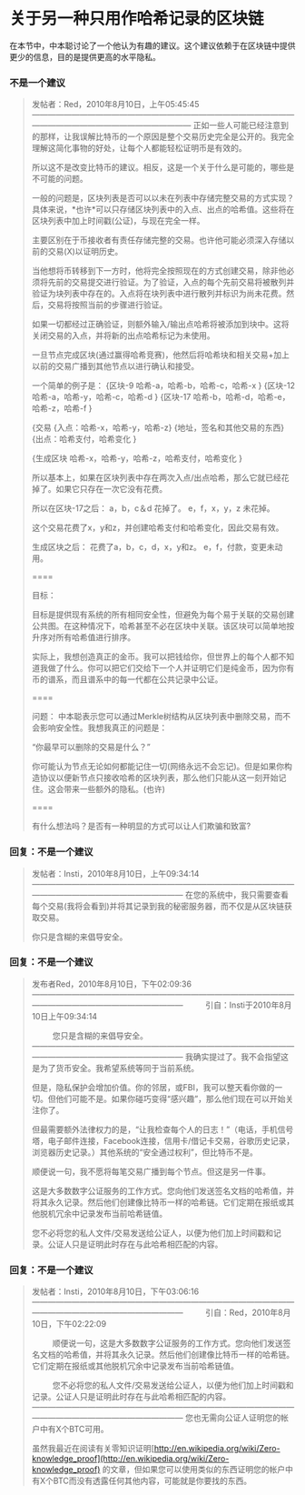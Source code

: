 # 关于另一种只用作哈希记录的区块链

在本节中，中本聪讨论了一个他认为有趣的建议。这个建议依赖于在区块链中提供更少的信息，目的是提供更高的水平隐私。

### 不是一个建议
> 发帖者：Red，2010年8月10日，上午05:45:45
> —————————————————————————————————————————————————————
> 正如一些人可能已经注意到的那样，让我误解比特币的一个原因是整个交易历史完全是公开的。我完全理解这简化事物的好处，让每个人都能轻松证明币是有效的。
>
> 所以这不是改变比特币的建议。相反，这是一个关于什么是可能的，哪些是不可能的问题。
>
> 一般的问题是，区块列表是否可以以未在列表中存储完整交易的方式实现？具体来说，\*也许\*可以只存储区块列表中的入点、出点的哈希值。这些将在区块列表中加上时间戳(公证)，与现在完全一样。
>
> 主要区别在于币接收者有责任存储完整的交易。也许他可能必须深入存储以前的交易(X)以证明历史。
>
> 当他想将币转移到下一方时，他将完全按照现在的方式创建交易，除非他必须将先前的交易提交进行验证。为了验证，入点的每个先前交易将被散列并验证为块列表中存在的。入点将在块列表中进行散列并标识为尚未花费。然后，交易将按照当前的步骤进行验证。
> 
> 如果一切都经过正确验证，则额外输入/输出点哈希将被添加到块中。这将关闭交易的入点，并将新的出点哈希标记为未使用。
>
> 一旦节点完成区块(通过赢得哈希竞赛)，他然后将哈希块和相关交易+加上以前的交易广播到其他节点以进行确认和接受。
>
> 一个简单的例子是：
> {区块-9
> 哈希-a，哈希-b，哈希-c，哈希-x
> } 
> {区块-12
> 哈希-a，哈希-y，哈希-c，哈希-d
> }
> {区块-17
> 哈希-b，哈希-d，哈希-e，哈希-z，哈希-f
> }
>
> {交易
> {入点：哈希-x，哈希-y，哈希-z}
> {地址，签名和其他交易的东西}
> {出点：哈希支付，哈希变化
> }
>
> {生成区块
> 哈希-x，哈希-y，哈希-z，哈希支付，哈希变化
> }
>
> 所以基本上，如果在区块列表中存在两次入点/出点哈希，那么它就已经花掉了。如果它只存在一次它没有花费。
>
> 所以在区块-17之后：
> a，b，c＆d 花掉了。
> e，f，x，y，z 未花掉。
>
> 这个交易花费了x，y和z，并创建哈希支付和哈希变化，因此交易有效。
>
> 生成区块之后：
> 花费了a，b，c，d，x，y和z。
> e，f，付款，变更未动用。
>
> ====
>
> 目标：
>
> 目标是提供现有系统的所有相同安全性，但避免为每个易于关联的交易创建公共图。在这种情况下，哈希甚至不必在区块中关联。该区块可以简单地按升序对所有哈希值进行排序。
>
> 实际上，我想创造真正的金币。我可以把钱给你，但世界上的每个人都不知道我做了什么。你可以把它们交给下一个人并证明它们是纯金币，因为你有币的谱系，而且谱系中的每一代都在公共记录中公证。
>
> ====
>
> 问题：
> 中本聪表示您可以通过Merkle树结构从区块列表中删除交易，而不会影响安全性。我想我真正的问题是：
>
> “你最早可以删除的交易是什么？”
>
> 你可能认为节点无论如何都能记住一切(网络永远不会忘记)。但是如果你构造协议以便新节点只接收哈希的区块列表，那么他们只能从这一刻开始记住。这会带来一些额外的隐私。(也许)
>
> ====
>
> 有什么想法吗？是否有一种明显的方式可以让人们欺骗和致富?

### 回复：不是一个建议

> 发帖者：Insti，2010年8月10日，上午09:34:14
> ————————————————————————————————————————————————————
> 在您的系统中，我只需要查看每个交易(我将会看到)并将其记录到我的秘密服务器，而不仅是从区块链获取交易。
>
> 你只是含糊的来倡导安全。

### 回复：不是一个建议

> 发布者Red，2010年8月10日，下午02:09:36
> ————————————————————————————————————————————————————
> &emsp; &emsp; 引自：Insti于2010年8月10日上午09:34:14
>
> &emsp; &emsp; 您只是含糊的来倡导安全。
> ————————————————————————————————————————————————————
> 我确实提过了。我不会指望这是为了货币安全。我希望系统等同于当前系统。
>
> 但是，隐私保护会增加价值。你的邻居，或FBI，我可以整天看你做的一切。但他们可能不是。如果你碰巧变得“感兴趣”，那么他们现在可以开始关注你了。
>
> 但最需要额外法律权力的是，“让我检查每个人的日志！”（电话，手机信号塔，电子邮件连接，Facebook连接，信用卡/借记卡交易，谷歌历史记录，浏览器历史记录。）其他系统的“安全通过权利”，但比特币不是。
>
> 顺便说一句，我不愿将每笔交易广播到每个节点。但这是另一件事。
>
> 这是大多数数字公证服务的工作方式。您向他们发送签名文档的哈希值，并将其永久记录。然后他们创建像比特币一样的哈希链。它们定期在报纸或其他脱机冗余中记录发布当前哈希链值。
>
> 您不必将您的私人文件/交易发送给公证人，以便为他们加上时间戳和记录。公证人只是证明此时存在与此哈希相匹配的内容。

### 回复：不是一个建议

> 发帖者：Insti，2010年8月10日，下午03:06:16
> ————————————————————————————————————————————————————
> &emsp; &emsp; 引自：Red，2010年8月10日，下午02:22:09
>
> &emsp; &emsp; 顺便说一句，这是大多数数字公证服务的工作方式。您向他们发送签名文档的哈希值，并将其永久记录。然后他们创建像比特币一样的哈希链。它们定期在报纸或其他脱机冗余中记录发布当前哈希链值。
> 
> &emsp; &emsp; 您不必将您的私人文件/交易发送给公证人，以便为他们加上时间戳和记录。公证人只是证明此时存在与此哈希相匹配的内容。
> ————————————————————————————————————————————————————
> 您也无需向公证人证明您的帐户中有X个BTC可用。
>
> 虽然我最近在阅读有关零知识证明[http://en.wikipedia.org/wiki/Zero-knowledge_proof](http://en.wikipedia.org/wiki/Zero-knowledge_proof) 的文章，但如果您可以使用类似的东西证明您的帐户中有X个BTC而没有透露任何其他内容，可能就是你要找的东西。


>
>



